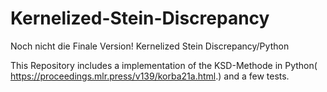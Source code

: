# Kernelized-Stein-Discrepancy
Noch nicht die Finale Version!
Kernelized Stein Discrepancy/Python

This Repository includes a implementation of the KSD-Methode in Python( https://proceedings.mlr.press/v139/korba21a.html.) and a few tests. 

